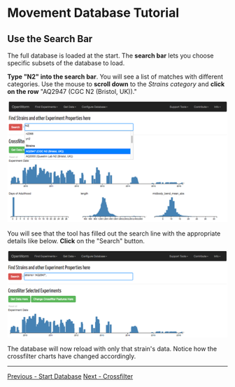 # Movement Database Tutorial

## Use the Search Bar

The full database is loaded at the start. The **search bar** lets you
choose specific subsets of the database to load. 

**Type "N2" into the search bar**. You will see a list of matches with
different categories. Use the mouse to **scroll down** to the _Strains
category_ and **click on the row** "AQ2947 (CGC N2 (Bristol, UK))."

![Search Selection](screenshots/TutorialSearchSelect.png)

You will see that the tool has filled out the search line with the
appropriate details like below. **Click** on the "Search" button.

![Search Selected](screenshots/TutorialSearchSelected.png)

The database will now reload with only that strain's data. Notice how
the crossfilter charts have changed accordingly.

------

[Previous - Start Database](Tutorial-0.md)
[Next - Crossfilter](Tutorial-2.md)

